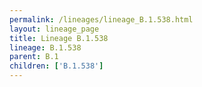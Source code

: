 ```yaml
---
permalink: /lineages/lineage_B.1.538.html
layout: lineage_page
title: Lineage B.1.538
lineage: B.1.538
parent: B.1
children: ['B.1.538']
---
```

